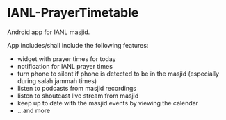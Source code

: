 IANL-PrayerTimetable
====================

Android app for IANL masjid.

App includes/shall include the following features:
 - widget with prayer times for today
 - notification for IANL prayer times
 - turn phone to silent if phone is detected to be in the masjid (especially during salah jammah times)
 - listen to podcasts from masjid recordings
 - listen to shoutcast live stream from masjid
 - keep up to date with the masjid events by viewing the calendar
 - ...and more
